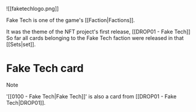 ![[faketechlogo.png]]

Fake Tech is one of the game's [[Faction|Factions]].

It was the theme of the NFT project's first release, [[DROP01 - Fake Tech]]
So far all cards belonging to the Fake Tech faction were released in that [[Sets|set]].

# Fake Tech card

> [!note]
> '[[0100 - Fake Tech|Fake Tech]]' is also a card from [[DROP01 - Fake Tech|DROP01]].

